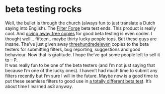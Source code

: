 <!--
  id: 280
  date: 2007-02-15T23:39:18
  modified: 2007-02-15T23:39:18
  slug: beta-testing-rocks
  type: post
  excerpt: <p>Well, the bullet is through the church (always fun to just translate a Dutch saying into English). The Filter Forge beta test ends. This product is really cool. And giving away free copies for good beta testing is even cooler. I thought well&#8230; fifteen.. maybe thirty lucky people tops. But these guys are insane. The&#8217;ve [&hellip;]</p>
  categories: image, photoshop
  tags: Filter Forge, test
  inCv: 
  inPortfolio: 
  dateFrom: 
  dateTo: 
-->

# beta testing rocks

<p>Well, the bullet is through the church (always fun to just translate a Dutch saying into English). The <a href="http://www.filterforge.com?affiliateid=200070920" target="_blank">Filter Forge</a> beta test ends. This product is really cool. And <a href="http://www.filterforge.com/more/freecopy.html" target="ff">giving away free copies</a> for good beta testing is even cooler. I thought well&#8230; fifteen.. maybe thirty lucky people tops. But these guys are insane. The&#8217;ve just given away <a href="http://www.filterforge.com/more/news/973.html" target="ff">threehundredeleven</a> copies to the beta testers for submitting filters, bug reporting, suggestions and good behaviour. Now that is gratitude. I hope the&#8217;ve got some people left to sell it to :-P.<br />
It was really fun to be one of the beta testers (and I&#8217;m not just saying that because I&#8217;m one of the lucky ones). I haven&#8217;t had much time to submit any filters recently but I&#8217;m sure I will in the future. Maybe now is a good time to put these seamless filters to good use in <a href="http://www.papervision3d.org/" target="pp">a totally different beta test</a>. It&#8217;s about time I learned as3 anyway.</p>